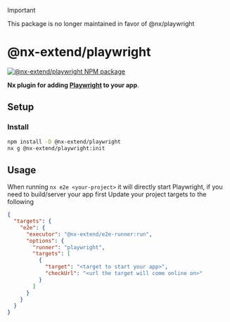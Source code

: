 > [!IMPORTANT]  
> This package is no longer maintained in favor of @nx/playwright

# @nx-extend/playwright

<a href="https://www.npmjs.com/package/@nx-extend/playwright" rel="nofollow">
  <img src="https://badgen.net/npm/v/@nx-extend/playwright" alt="@nx-extend/playwright NPM package">
</a>

**Nx plugin for adding [Playwright](https://playwright.dev/) to your app**.

## Setup

### Install

```sh
npm install -D @nx-extend/playwright
nx g @nx-extend/playwright:init
```

## Usage

When running `nx e2e <your-project>` it will directly start Playwright, if you need to build/server your app first
Update your project targets to the following

```json
{
  "targets": {
    "e2e": {
      "executor": "@nx-extend/e2e-runner:run",
      "options": {
        "runner": "playwright",
        "targets": [
          {
            "target": "<target to start your app>",
            "checkUrl": "<url the target will come online on>"
          }
        ]
      }
    }
  }
}
```

